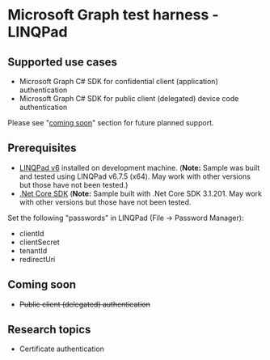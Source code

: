 # Microsoft Graph test harness - LINQPad

## Supported use cases

- Microsoft Graph C# SDK for confidential client (application) authentication
- Microsoft Graph C# SDK for public client (delegated) device code authentication

Please see "[coming soon](./README.md#coming-soon)" section for future planned support.

## Prerequisites
  
- [LINQPad v6](https://www.linqpad.net/LINQPad6.aspx) installed on development machine.  (**Note:** Sample was built and tested using LINQPad v6.7.5 (x64).  May work with other versions but those have not been tested.)
- [.Net Core SDK](https://dotnet.microsoft.com/download/dotnet-core/3.1) (**Note:** Sample built with .Net Core SDK 3.1.201.  May work with other versions but those have not been tested.

Set the following "passwords" in LINQPad (File -> Password Manager):
  - clientId
  - clientSecret
  - tenantId
  - redirectUri


## Coming soon

- ~~Public client (delegated) authentication~~

## Research topics

- Certificate authentication
